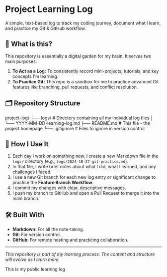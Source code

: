 # Project Learning Log

A simple, text-based log to track my coding journey, document what I learn, and practice my Git & GitHub workflow.

## 📖 What is this?

This repository is essentially a digital garden for my brain. It serves two main purposes:
1.  **To Act as a Log:** To consistently record mini-projects, tutorials, and key concepts I'm learning.
2.  **To Practice Git:** This repo is a sandbox for me to practice advanced Git features like branching, pull requests, and conflict resolution.

## 🗂️ Repository Structure
project-log/
├── logs/ # Directory containing all my individual log files
│ └── YYYY-MM-DD-learning-log.md
├── README.md # This file - the project homepage
└── .gitignore # Files to ignore in version control


## 📝 How I Use It

1.  Each day I work on something new, I create a new Markdown file in the `logs/` directory (e.g., `logs/2024-10-27-git-practice.md`).
2.  In that file, I write brief notes about what I did, what I learned, and any challenges I faced.
3.  I use a new Git branch for each new log entry or significant change to practice the **Feature Branch Workflow**.
4.  I commit my changes with clear, descriptive messages.
5.  I push my branch to GitHub and open a Pull Request to merge it into the main branch.

## 🛠️ Built With

*   **Markdown**: For all the note-taking.
*   **Git**: For version control.
*   **GitHub**: For remote hosting and practicing collaboration.

---

*This repository is part of my learning process. The content and structure will evolve as I learn more.*

This is my public learning log
